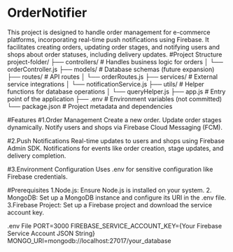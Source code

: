# OrderNotifier
This project is designed to handle order management for e-commerce platforms, incorporating real-time push notifications using Firebase. It facilitates creating orders, updating order stages, and notifying users and shops about order statuses, including delivery updates.
#Project Structure
project-folder/
├── controllers/          # Handles business logic for orders
│   └── orderController.js
├── models/               # Database schemas (future expansion)
├── routes/               # API routes
│   └── orderRoutes.js
├── services/             # External service integrations
│   └── notificationService.js
├── utils/                # Helper functions for database operations
│   └── queryHelper.js
├── app.js                # Entry point of the application
├── .env                  # Environment variables (not committed)
└── package.json          # Project metadata and dependencies

#Features
  #1.Order Management
      Create a new order.
      Update order stages dynamically.
      Notify users and shops via Firebase Cloud Messaging (FCM).

  #2.Push Notifications
      Real-time updates to users and shops using Firebase Admin SDK.
      Notifications for events like order creation, stage updates, and delivery completion.

  #3.Environment Configuration
      Uses .env for sensitive configuration like Firebase credentials.

#Prerequisites
  1.Node.js: Ensure Node.js is installed on your system.
  2. MongoDB: Set up a MongoDB instance and configure its URI in the .env file.
  3.Firebase Project: Set up a Firebase project and download the service account key.

.env File
PORT=3000
FIREBASE_SERVICE_ACCOUNT_KEY={Your Firebase Service Account JSON String}
MONGO_URI=mongodb://localhost:27017/your_database

